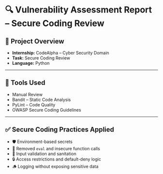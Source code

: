 # 🔍 Vulnerability Assessment Report – Secure Coding Review

## 📌 Project Overview

- **Internship:** CodeAlpha – Cyber Security Domain  
- **Task:** Secure Coding Review  
- **Language:** Python  

---

## 🔐 Tools Used

- Manual Review
- Bandit – Static Code Analysis
- PyLint – Code Quality
- OWASP Secure Coding Guidelines

---

## ✅ Secure Coding Practices Applied

- 🛡️ Environment-based secrets
- 🚫 Removed `eval` and insecure function calls
- 🧼 Input validation and sanitation
- 🔒 Access restrictions and default-deny logic
- 🪵 Logging without exposing sensitive data


